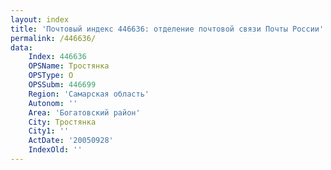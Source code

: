 ```yaml
---
layout: index
title: 'Почтовый индекс 446636: отделение почтовой связи Почты России'
permalink: /446636/
data:
    Index: 446636
    OPSName: Тростянка
    OPSType: О
    OPSSubm: 446699
    Region: 'Самарская область'
    Autonom: ''
    Area: 'Богатовский район'
    City: Тростянка
    City1: ''
    ActDate: '20050928'
    IndexOld: ''
---
```

